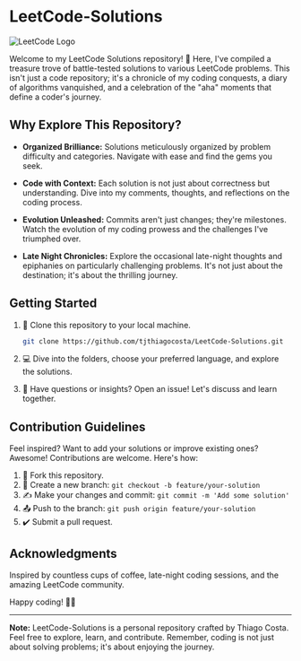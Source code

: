 # LeetCode-Solutions

![LeetCode Logo](https://upload.wikimedia.org/wikipedia/commons/1/19/LeetCode_logo_black.png)

Welcome to my LeetCode Solutions repository! 🚀 Here, I've compiled a treasure trove of battle-tested solutions to various LeetCode problems. This isn't just a code repository; it's a chronicle of my coding conquests, a diary of algorithms vanquished, and a celebration of the "aha" moments that define a coder's journey.

## Why Explore This Repository?

- **Organized Brilliance:** Solutions meticulously organized by problem difficulty and categories. Navigate with ease and find the gems you seek.
  
- **Code with Context:** Each solution is not just about correctness but understanding. Dive into my comments, thoughts, and reflections on the coding process.

- **Evolution Unleashed:** Commits aren't just changes; they're milestones. Watch the evolution of my coding prowess and the challenges I've triumphed over.

- **Late Night Chronicles:** Explore the occasional late-night thoughts and epiphanies on particularly challenging problems. It's not just about the destination; it's about the thrilling journey.

## Getting Started

1. 🚀 Clone this repository to your local machine.
   
    ```bash
    git clone https://github.com/tjthiagocosta/LeetCode-Solutions.git
    ```

2. 💻 Dive into the folders, choose your preferred language, and explore the solutions.

3. 🤔 Have questions or insights? Open an issue! Let's discuss and learn together.

## Contribution Guidelines

Feel inspired? Want to add your solutions or improve existing ones? Awesome! Contributions are welcome. Here's how:

1. 🍴 Fork this repository.
2. 🔧 Create a new branch: `git checkout -b feature/your-solution`
3. ✍️ Make your changes and commit: `git commit -m 'Add some solution'`
4. 📤 Push to the branch: `git push origin feature/your-solution`
5. ✔️ Submit a pull request.

## Acknowledgments

Inspired by countless cups of coffee, late-night coding sessions, and the amazing LeetCode community.

Happy coding! 🌟✨

---

**Note:** LeetCode-Solutions is a personal repository crafted by Thiago Costa. Feel free to explore, learn, and contribute. Remember, coding is not just about solving problems; it's about enjoying the journey.
